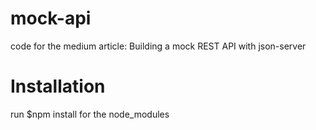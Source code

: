 # mock-api
code for the medium article: Building a mock REST API with json-server

# Installation
run $npm install for the node_modules
